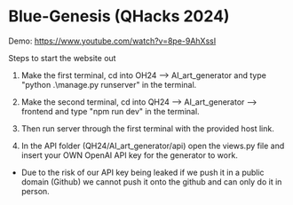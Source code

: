 # Blue-Genesis (QHacks 2024)

Demo: https://www.youtube.com/watch?v=8pe-9AhXssI

Steps to start the website out

1. Make the first terminal, cd into OH24 --> AI_art_generator and type "python .\manage.py runserver" in the terminal.

2. Make the second terminal, cd into QH24 --> AI_art_generator --> frontend and type "npm run dev" in the terminal.

3. Then run server through the first terminal with the provided host link.

4. In the API folder (QH24/AI_art_generator/api) open the views.py file and insert your OWN OpenAI API key for the generator to work.

- Due to the risk of our API key being leaked if we push it in a public domain (Github) we cannot push it onto the github and can only do it in person.
